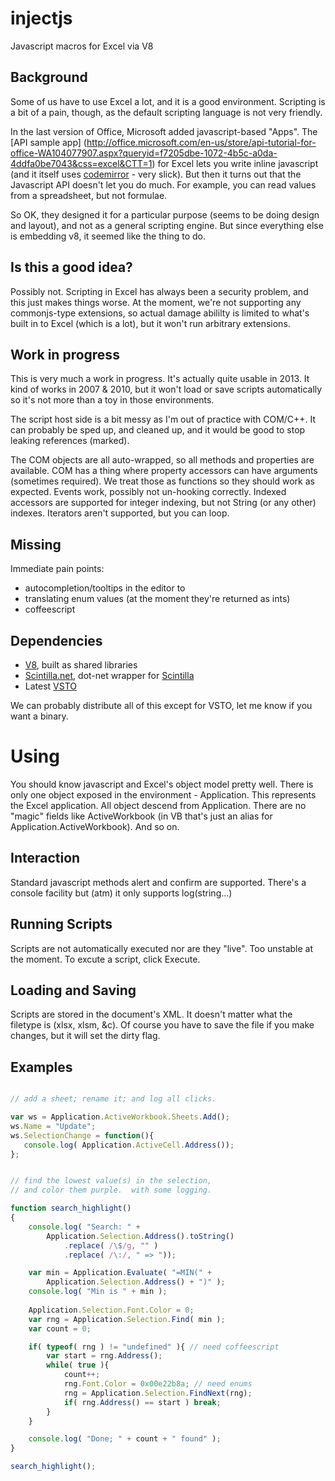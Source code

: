injectjs
========

Javascript macros for Excel via V8

Background
----------

Some of us have to use Excel a lot, and it is a good environment.  Scripting is a bit of a pain, though, 
as the default scripting language is not very friendly.

In the last version of Office, Microsoft added javascript-based "Apps". The [API sample app] (http://office.microsoft.com/en-us/store/api-tutorial-for-office-WA104077907.aspx?queryid=f7205dbe-1072-4b5c-a0da-4ddfa0be7043&css=excel&CTT=1) 
for Excel lets you write inline javascript (and it itself uses [codemirror](http://codemirror.net/) - very slick).
But then it turns out that the Javascript API doesn't let you do much.  For example, you can read values from
a spreadsheet, but not formulae.  

So OK, they designed it for a particular purpose (seems to be doing design and layout), and not as a general
scripting engine.  But since everything else is embedding v8, it seemed like the thing to do.

Is this a good idea?
--------------------

Possibly not.  Scripting in Excel has always been a security problem, and this just makes things worse.  At the 
moment, we're not supporting any commonjs-type extensions, so actual damage abililty is limited to what's built in
to Excel (which is a lot), but it won't run arbitrary extensions.  

Work in progress
----------------

This is very much a work in progress.  It's actually quite usable in 2013.  It kind of works in 2007 & 2010, but it
won't load or save scripts automatically so it's not more than a toy in those environments.

The script host side is a bit messy as I'm out of practice with COM/C++.  It can probably be sped up, and cleaned up,
and it would be good to stop leaking references (marked).

The COM objects are all auto-wrapped, so all methods and properties are available.  COM has a thing where 
property accessors can have arguments (sometimes required).  We treat those as functions so they should work as 
expected.  Events work, possibly not un-hooking correctly.  Indexed accessors are supported for integer indexing,
but not String (or any other) indexes.  Iterators aren't supported, but you can loop.

Missing
-------

Immediate pain points:

+ autocompletion/tooltips in the editor to 
+ translating enum values (at the moment they're returned as ints)
+ coffeescript 

Dependencies
------------

+ [V8](https://github.com/v8/v8), built as shared libraries 
+ [Scintilla.net](https://scintillanet.codeplex.com/), dot-net wrapper for [Scintilla](http://www.scintilla.org/)
+ Latest [VSTO](http://www.microsoft.com/en-us/download/details.aspx?id=40791)

We can probably distribute all of this except for VSTO, let me know if you want a binary.



Using
=====

You should know javascript and Excel's object model pretty well.  There is only one object exposed in the environment -
Application.  This represents the Excel application.  All object descend from Application.  There are no "magic" fields 
like ActiveWorkbook (in VB that's just an alias for Application.ActiveWorkbook).  And so on.

Interaction
-----------

Standard javascript methods alert and confirm are supported.  There's a console facility but (atm) it only supports 
log(string...)

Running Scripts
---------------

Scripts are not automatically executed nor are they "live".  Too unstable at the moment.  To excute a script, click Execute.

Loading and Saving
------------------

Scripts are stored in the document's XML.  It doesn't matter what the filetype is (xlsx, xlsm, &c).  Of course you
have to save the file if you make changes, but it will set the dirty flag.

Examples
--------

```javascript

// add a sheet; rename it; and log all clicks.

var ws = Application.ActiveWorkbook.Sheets.Add();
ws.Name = "Update";
ws.SelectionChange = function(){
   console.log( Application.ActiveCell.Address());
};
```

```javascript

// find the lowest value(s) in the selection, 
// and color them purple.  with some logging.

function search_highlight()
{
	console.log( "Search: " + 
		Application.Selection.Address().toString()
			.replace( /\$/g, "" )
			.replace( /\:/, " => "));

	var min = Application.Evaluate( "=MIN(" + 
		Application.Selection.Address() + ")" );
	console.log( "Min is " + min );
		
	Application.Selection.Font.Color = 0;
	var rng = Application.Selection.Find( min );
	var count = 0;

	if( typeof( rng ) != "undefined" ){ // need coffeescript
		var start = rng.Address();
		while( true ){
			count++;
			rng.Font.Color = 0x00e22b8a; // need enums
			rng = Application.Selection.FindNext(rng);
			if( rng.Address() == start ) break;
		}
	}

	console.log( "Done; " + count + " found" );
}

search_highlight();
```








